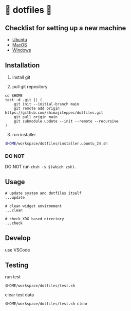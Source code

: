 # 💠 dotfiles 💠

## Checklist for setting up a new machine

- [Ubuntu](./workspace/dotfiles/README.ubuntu.md)
- [MacOS](./workspace/dotfiles/README.mac.md)
- [Windows](./workspace/dotfiles/README.windows.md)

## Installation

1. install git

2. pull git repository

```shell
cd $HOME
test -d .git || (
    git init --initial-branch main
    git remote add origin https://github.com/shimajiteppei/dotfiles.git
    git pull origin main
    git submodule update --init --remote --recursive
)
```

3. run installer

```sh
$HOME/workspace/dotfiles/installer.ubuntu_24.sh
```

### DO NOT

DO NOT run `chsh -s $(which zsh)`.

## Usage

```shell
# update system and dotfiles itself
...update

# clean widget environment
...clean

# check XDG based directory
...check
```

## Develop

use VSCode

## Testing

run test
```shell
$HOME/workspace/dotfiles/test.sh
```

clear test data
```shell
$HOME/workspace/dotfiles/test.sh clear
```
